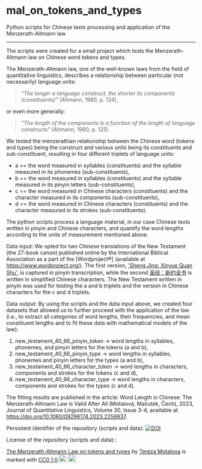 # mal_on_tokens_and_types

Python scripts for Chinese texts processing and application of the Menzerath-Altmann law
________________________________________________________________________________________

The scripts were created for a small project which tests the Menzerath-Altmann law on Chinese word tokens and types.

The Menzerath-Altmann law, one of the well-known laws from the field of quantitative linguistics, describes a relationship between particular (not necessarily) language units:

> *"The longer a language construct, the shorter its components (constituents)"* (Altmann, 1980, p. 124),

or even more generally:

> *"The length of the components is a function of the length of language constructs"* (Altmann, 1980, p. 125).

We tested the menzerathian relationship between the Chinese word (tokens and types) being the construct and various units being its constituents and sub-constituent, resulting in four different triplets of language units:

+ a == the word measured in syllables (constituents) and the syllable measured in its phonemes (sub-constituents),
+ b == the word measured in syllables (constituents) and the syllable measured in its pinyin letters (sub-constituents),
+ c == the word measured in Chinese characters (constituents) and the character measured in its components (sub-constituents),
+ d == the word measured in Chinese characters (constituents) and the character measured in its strokes (sub-constituents).

The python scripts process a language material, in our case Chinese texts written in pinyin and Chinese characters, and quantify the word lengths according to the units of measurement mentioned above.

Data input:
We opted for two Chinese translations of the New Testament (the 27-book canon) published online by the International Biblical Association as a part of the [Wordproject®] (available at https://www.wordproject.org/). The first version, ['Sheng Jing: Xinyue Quan Shu'](https://www.wordproject.org/bibles/pn/index.htm), is captured in pinyin transcription, while the second [圣经：新约全书](https://www.wordproject.org/bibles/gb_cat/index.htm) is written in simplified Chinese characters. The New Testament written in pinyin was used for testing the a and b triplets and the version in Chinese characters for the c and d triplets.

Data output:
By using the scripts and the data input above, we created four datasets that allowed us to further proceed with the application of the law (i.e., to extract all categories of word lengths, their frequencies, and mean constituent lengths and to fit these data with mathematical models of the law):

1. new_testament_40_66_pinyin_token -> word lengths in syllables, phonemes, and pinyin letters for the tokens (a and b),
2. new_testament_40_66_pinyin_type -> word lengths in syllables, phonemes and pinyin letters for the types (a and b),
3. new_testament_40_66_character_token -> word lengths in characters, components and strokes for the tokens (c and d),
4. new_testament_40_66_character_type -> word lengths in characters, components and strokes for the types (c and d).

The fitting results are published in the article:
Word Length in Chinese: The Menzerath-Altmann Law is Valid After All (Motalová, Mačutek, Čech), 2023, Journal of Quantitative Linguistics, Volume 30, Issue 3-4, available at https://doi.org/10.1080/09296174.2023.2259937.

Persistent identifier of the repository (scripts and data):
<a href="https://zenodo.org/badge/latestdoi/493632778"><img src="https://zenodo.org/badge/493632778.svg" alt="DOI"></a>

License of the repository (scripts and data)::
<p xmlns:cc="http://creativecommons.org/ns#" xmlns:dct="http://purl.org/dc/terms/"><a property="dct:title" rel="cc:attributionURL" href="http://10.5281/zenodo.8003699">The Menzerath-Altmann Law on tokens and types</a> by <a rel="cc:attributionURL dct:creator" property="cc:attributionName" href="https://github.com/TerezaMotalova">Tereza Motalova</a> is marked with <a href="http://creativecommons.org/publicdomain/zero/1.0?ref=chooser-v1" target="_blank" rel="license noopener noreferrer" style="display:inline-block;">CC0 1.0<img style="height:22px!important;margin-left:3px;vertical-align:text-bottom;" src="https://mirrors.creativecommons.org/presskit/icons/cc.svg?ref=chooser-v1"><img style="height:22px!important;margin-left:3px;vertical-align:text-bottom;" src="https://mirrors.creativecommons.org/presskit/icons/zero.svg?ref=chooser-v1"></a></p>
